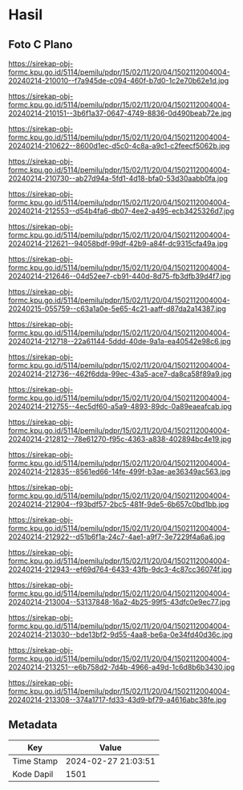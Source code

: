 # Hasil

## Foto C Plano

https://sirekap-obj-formc.kpu.go.id/5114/pemilu/pdpr/15/02/11/20/04/1502112004004-20240214-210010--f7a945de-c094-460f-b7d0-1c2e70b62e1d.jpg

https://sirekap-obj-formc.kpu.go.id/5114/pemilu/pdpr/15/02/11/20/04/1502112004004-20240214-210151--3b6f1a37-0647-4749-8836-0d490beab72e.jpg

https://sirekap-obj-formc.kpu.go.id/5114/pemilu/pdpr/15/02/11/20/04/1502112004004-20240214-210622--8600d1ec-d5c0-4c8a-a9c1-c2feecf5062b.jpg

https://sirekap-obj-formc.kpu.go.id/5114/pemilu/pdpr/15/02/11/20/04/1502112004004-20240214-210730--ab27d94a-5fd1-4d18-bfa0-53d30aabb0fa.jpg

https://sirekap-obj-formc.kpu.go.id/5114/pemilu/pdpr/15/02/11/20/04/1502112004004-20240214-212553--d54b4fa6-db07-4ee2-a495-ecb3425326d7.jpg

https://sirekap-obj-formc.kpu.go.id/5114/pemilu/pdpr/15/02/11/20/04/1502112004004-20240214-212621--94058bdf-99df-42b9-a84f-dc9315cfa49a.jpg

https://sirekap-obj-formc.kpu.go.id/5114/pemilu/pdpr/15/02/11/20/04/1502112004004-20240214-212646--04d52ee7-cb91-440d-8d75-fb3dfb39d4f7.jpg

https://sirekap-obj-formc.kpu.go.id/5114/pemilu/pdpr/15/02/11/20/04/1502112004004-20240215-055759--c63a1a0e-5e65-4c21-aaff-d87da2a14387.jpg

https://sirekap-obj-formc.kpu.go.id/5114/pemilu/pdpr/15/02/11/20/04/1502112004004-20240214-212718--22a61144-5ddd-40de-9a1a-ea40542e98c6.jpg

https://sirekap-obj-formc.kpu.go.id/5114/pemilu/pdpr/15/02/11/20/04/1502112004004-20240214-212736--462f6dda-99ec-43a5-ace7-da8ca58f89a9.jpg

https://sirekap-obj-formc.kpu.go.id/5114/pemilu/pdpr/15/02/11/20/04/1502112004004-20240214-212755--4ec5df60-a5a9-4893-89dc-0a89eaeafcab.jpg

https://sirekap-obj-formc.kpu.go.id/5114/pemilu/pdpr/15/02/11/20/04/1502112004004-20240214-212812--78e61270-f95c-4363-a838-402894bc4e19.jpg

https://sirekap-obj-formc.kpu.go.id/5114/pemilu/pdpr/15/02/11/20/04/1502112004004-20240214-212835--8561ed66-14fe-499f-b3ae-ae36349ac563.jpg

https://sirekap-obj-formc.kpu.go.id/5114/pemilu/pdpr/15/02/11/20/04/1502112004004-20240214-212904--f93bdf57-2bc5-481f-9de5-6b657c0bd1bb.jpg

https://sirekap-obj-formc.kpu.go.id/5114/pemilu/pdpr/15/02/11/20/04/1502112004004-20240214-212922--d51b6f1a-24c7-4ae1-a9f7-3e7229f4a6a6.jpg

https://sirekap-obj-formc.kpu.go.id/5114/pemilu/pdpr/15/02/11/20/04/1502112004004-20240214-212943--ef69d764-6433-43fb-9dc3-4c87cc36074f.jpg

https://sirekap-obj-formc.kpu.go.id/5114/pemilu/pdpr/15/02/11/20/04/1502112004004-20240214-213004--53137848-16a2-4b25-99f5-43dfc0e9ec77.jpg

https://sirekap-obj-formc.kpu.go.id/5114/pemilu/pdpr/15/02/11/20/04/1502112004004-20240214-213030--bde13bf2-9d55-4aa8-be6a-0e34fd40d36c.jpg

https://sirekap-obj-formc.kpu.go.id/5114/pemilu/pdpr/15/02/11/20/04/1502112004004-20240214-213251--e6b758d2-7d4b-4966-a49d-1c6d8b6b3430.jpg

https://sirekap-obj-formc.kpu.go.id/5114/pemilu/pdpr/15/02/11/20/04/1502112004004-20240214-213308--374a1717-fd33-43d9-bf79-a4616abc38fe.jpg


## Metadata

| Key        | Value               |
| ---------- | ------------------- |
| Time Stamp | 2024-02-27 21:03:51 |
| Kode Dapil | 1501                |



